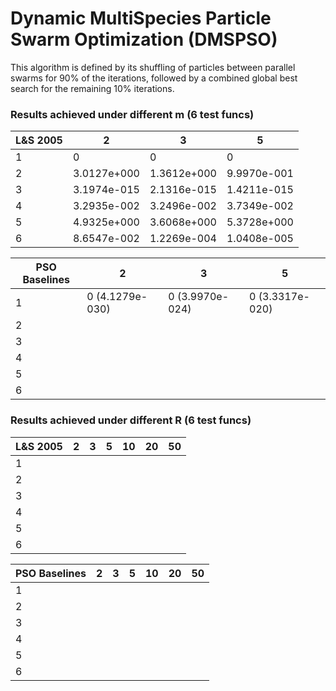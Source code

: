 # Dynamic MultiSpecies Particle Swarm Optimization (DMSPSO)

This algorithm is defined by its shuffling of particles between parallel swarms for 90% of the iterations, followed by a combined global best search for the remaining 10% iterations. 

### Results achieved under different m (6 test funcs)
| L&S 2005  |  2 | 3 |  5 | 
|---                 |---|---|---|
|  1 | 0  |   0|  0 | 
|  2 |  3.0127e+000 | 1.3612e+000  |  9.9970e-001 | 
|  3 |  3.1974e-015 | 2.1316e-015  |  1.4211e-015 |
|  4 |  3.2935e-002 | 3.2496e-002  |  3.7349e-002 |
|  5 |  4.9325e+000 | 3.6068e+000  |  5.3728e+000 |
|  6 |  8.6547e-002 | 1.2269e-004  |  1.0408e-005 | 

|PSO Baselines   | 2  | 3  | 5 |
| ---              |---|---| ---|
| 1 | 0 (4.1279e-030) | 0 (3.9970e-024) | 0 (3.3317e-020)|
| 2 | | | |
| 3 | | | |
| 4 | | | |
| 5 | | | |
| 6 | | | |

### Results achieved under different R (6 test funcs)
| L&S 2005  |  2 | 3 |  5 | 10 | 20 | 50 
|---|---|---|---|---|---|---|
|  1 |   |   |   |  | | |
|  2 |   |   |   |  | | | 
|  3 |   |   |   |  | | | 
|  4 |   |   |   |  | | | 
|  5 |   |   |   |  | | | 
|  6 |   |   |   |  | | | 

|PSO Baselines   | 2  | 3  | 5 | 10 | 20 | 50|
| ---|---|---|---|---|---|---|
| 1 | | | | | | |
| 2 | | | | | | |
| 3 | | | | | | |
| 4 | | | | | | |
| 5 | | | | | | |
| 6 | | | | | | |
